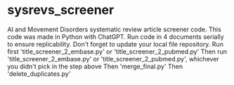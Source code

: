 # sysrevs_screener
AI and Movement Disorders systematic review article screener code. This code was made in Python with ChatGPT. 
Run code in 4 documents serially to ensure replicability. Don't forget to update your local file repository. 
Run first 'title_screener_2_embase.py' or 'title_screener_2_pubmed.py'
Then run 'title_screener_2_embase.py' or 'title_screener_2_pubmed.py', whichever you didn't pick in the step above
Then 'merge_final.py'
Then 'delete_duplicates.py'
